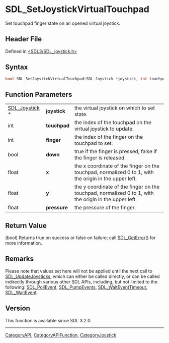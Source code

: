 # SDL_SetJoystickVirtualTouchpad

Set touchpad finger state on an opened virtual joystick.

## Header File

Defined in [<SDL3/SDL_joystick.h>](https://github.com/libsdl-org/SDL/blob/main/include/SDL3/SDL_joystick.h)

## Syntax

```c
bool SDL_SetJoystickVirtualTouchpad(SDL_Joystick *joystick, int touchpad, int finger, bool down, float x, float y, float pressure);
```

## Function Parameters

|                                |              |                                                                                                       |
| ------------------------------ | ------------ | ----------------------------------------------------------------------------------------------------- |
| [SDL_Joystick](SDL_Joystick) * | **joystick** | the virtual joystick on which to set state.                                                           |
| int                            | **touchpad** | the index of the touchpad on the virtual joystick to update.                                          |
| int                            | **finger**   | the index of the finger on the touchpad to set.                                                       |
| bool                           | **down**     | true if the finger is pressed, false if the finger is released.                                       |
| float                          | **x**        | the x coordinate of the finger on the touchpad, normalized 0 to 1, with the origin in the upper left. |
| float                          | **y**        | the y coordinate of the finger on the touchpad, normalized 0 to 1, with the origin in the upper left. |
| float                          | **pressure** | the pressure of the finger.                                                                           |

## Return Value

(bool) Returns true on success or false on failure; call
[SDL_GetError](SDL_GetError)() for more information.

## Remarks

Please note that values set here will not be applied until the next call to
[SDL_UpdateJoysticks](SDL_UpdateJoysticks), which can either be called
directly, or can be called indirectly through various other SDL APIs,
including, but not limited to the following:
[SDL_PollEvent](SDL_PollEvent), [SDL_PumpEvents](SDL_PumpEvents),
[SDL_WaitEventTimeout](SDL_WaitEventTimeout),
[SDL_WaitEvent](SDL_WaitEvent).

## Version

This function is available since SDL 3.2.0.





----
[CategoryAPI](CategoryAPI), [CategoryAPIFunction](CategoryAPIFunction), [CategoryJoystick](CategoryJoystick)

